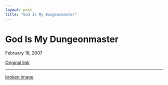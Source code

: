 ```yaml
---
layout: post
title: "God Is My Dungeonmaster"
---
```

God Is My Dungeonmaster
====================

February 16, 2007

[Original link](http://www.aaronsw.com/weblog/godismydm)

* * * * *

[broken image](http://www.cafepress.com/godismydm)
